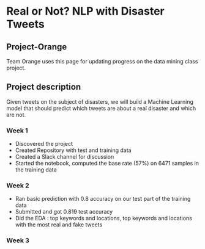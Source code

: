 # Real or Not? NLP with Disaster Tweets
## Project-Orange
Team Orange uses this page for updating progress on the data mining class project.

## Project description
Given tweets on the subject of disasters, we will build a Machine Learning model that should predict which tweets are about a real disaster and which are not.


### Week 1
- Discovered the project
- Created Repository with test and training data
- Created a Slack channel for discussion
- Started the notebook, computed the base rate (57%) on 6471 samples in the training data

### Week 2
- Ran basic prediction with 0.8 accuracy on our test part of the training data
- Submitted and got 0.819 test accuracy
- Did the EDA : top keywords and locations, top keywords and locations with the most real and fake tweets

### Week 3
